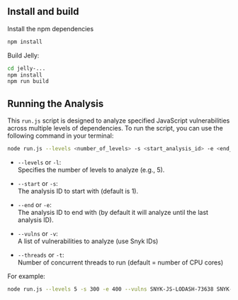 ## Install and build

Install the npm dependencies

```bash
npm install
```

Build Jelly:

```bash
cd jelly-...
npm install
npm run build
```

## Running the Analysis

This `run.js` script is designed to analyze specified JavaScript vulnerabilities across multiple levels of dependencies. To run the script, you can use the following command in your terminal:

```bash
node run.js --levels <number_of_levels> -s <start_analysis_id> -e <end_analysis_id> --vulns <vuln_id_1> <vuln_id_2> ...
```

- `--levels` or `-l`:  
  Specifies the number of levels to analyze (e.g., 5).

- `--start` or `-s`:  
  The analysis ID to start with (default is 1).

- `--end` or `-e`:  
  The analysis ID to end with (by default it will analyze until the last analysis ID).

- `--vulns` or `-v`:  
  A list of vulnerabilities to analyze (use Snyk IDs)

 - `--threads` or `-t`:  
  Number of concurrent threads to run (default = number of CPU cores)


For example:

```bash
node run.js --levels 5 -s 300 -e 400 --vulns SNYK-JS-LODASH-73638 SNYK-JS-MINIMIST-559764 SNYK-JS-KINDOF-537849 SNYK-JS-MINIMATCH-10105 SNYK-JS-QS-10407 SNYK-JS-HOEK-12061 SNYK-JS-DEBUG-10762 SNYK-JS-YARGSPARSER-560381
```